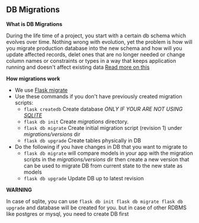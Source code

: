 ## DB Migrations

**What is DB Migrations**

During the life time of a project, you start with a certain db schema
which evolves over time.
Nothing wrong with evolution, yet the problem is how will you migrate
production database into the new schema and how will you update
affected records, delet ones that are no longer needed or change
column names or constraints or types in a way that keeps application
running and doesn't affect existing data
[Read more on this](https://en.wikipedia.org/wiki/Schema_migration)

**How migrations work**
- We use [Flask migrate](https://flask-migrate.readthedocs.io/en/latest/)
- Use these commands if you don't have previously created migration scripts:
    - ```flask createdb``` Create database  *ONLY IF YOUR ARE NOT USING [SQLITE](https://www.sqlite.org/)*
    - ```flask db init``` Create *migrations* directory.
    - ```flask db migrate``` Create initial migration script (revision 1) under *migrations/versions* dir
    - ```flask db upgrade``` Create tables physically in DB
- Do the following if you have changes in DB that you want to migrate to
    - ```flask db migrate``` will compare models in your app with the migration scripts in the *migrations/versions* dir
    then create a new version that can be used to migrate DB from current state to the new state as models
    - ```flask db upgrade``` Update DB up to latest revision

**WARNING**

In case of sqlite, you can use ```flask db init flask db migrate flask db upgrade``` and database
will be created for you.
but in case of other RDBMS like postgres or mysql, you need to create DB first
